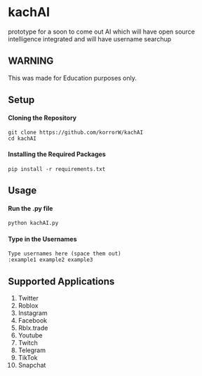 # kachAI
prototype for a soon to come out AI which will have open source intelligence integrated and will have username searchup

## WARNING
This was made for Education purposes only.

## Setup
#### Cloning the Repository
```shell
git clone https://github.com/korrorW/kachAI
cd kachAI
```
#### Installing the Required Packages
```shell
pip install -r requirements.txt
```
## Usage
#### Run the .py file
```python
python kachAI.py
```
#### Type in the Usernames
```shell
Type usernames here (space them out)
:example1 example2 example3
```
## Supported Applications
1. Twitter
2. Roblox
3. Instagram
4. Facebook
5. Rblx.trade
6. Youtube
7. Twitch
8. Telegram
9. TikTok
10. Snapchat
